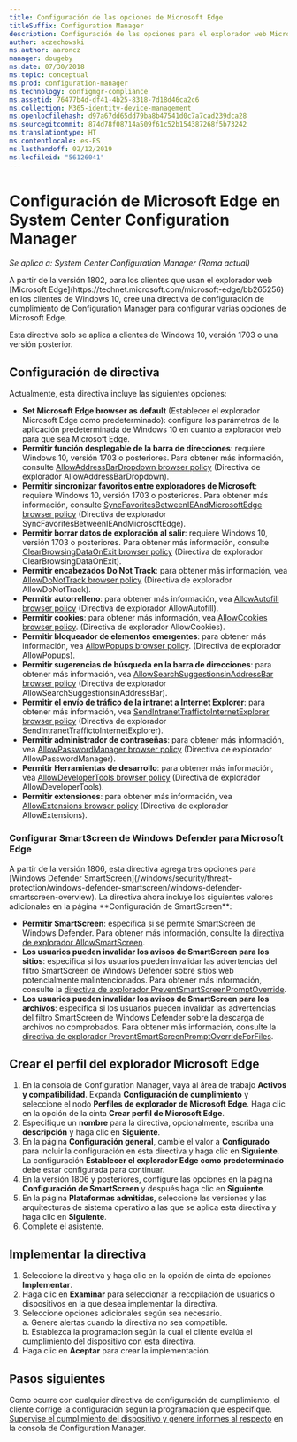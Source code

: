 ```yaml
---
title: Configuración de las opciones de Microsoft Edge
titleSuffix: Configuration Manager
description: Configuración de las opciones para el explorador web Microsoft Edge en los clientes de Windows 10
author: aczechowski
ms.author: aaroncz
manager: dougeby
ms.date: 07/30/2018
ms.topic: conceptual
ms.prod: configuration-manager
ms.technology: configmgr-compliance
ms.assetid: 76477b4d-df41-4b25-8318-7d18d46ca2c6
ms.collection: M365-identity-device-management
ms.openlocfilehash: d97a67dd65dd79ba8b47541d0c7a7cad239dca28
ms.sourcegitcommit: 874d78f08714a509f61c52b154387268f5b73242
ms.translationtype: HT
ms.contentlocale: es-ES
ms.lasthandoff: 02/12/2019
ms.locfileid: "56126041"
---
```

# <a name="configure-microsoft-edge-settings-in-system-center-configuration-manager"></a>Configuración de Microsoft Edge en System Center Configuration Manager

*Se aplica a: System Center Configuration Manager (Rama actual)*

<!-- 1357310 --> A partir de la versión 1802, para los clientes que usan el explorador web [Microsoft Edge](https://technet.microsoft.com/microsoft-edge/bb265256) en los clientes de Windows 10, cree una directiva de configuración de cumplimiento de Configuration Manager para configurar varias opciones de Microsoft Edge. 

Esta directiva solo se aplica a clientes de Windows 10, versión 1703 o una versión posterior. <!--511552-->


## <a name="policy-settings"></a>Configuración de directiva
Actualmente, esta directiva incluye las siguientes opciones:
- **Set Microsoft Edge browser as default** (Establecer el explorador Microsoft Edge como predeterminado): configura los parámetros de la aplicación predeterminada de Windows 10 en cuanto a explorador web para que sea Microsoft Edge.
- **Permitir función desplegable de la barra de direcciones**: requiere Windows 10, versión 1703 o posteriores. Para obtener más información, consulte [AllowAddressBarDropdown browser policy](/windows/client-management/mdm/policy-csp-browser#browser-allowaddressbardropdown) (Directiva de explorador AllowAddressBarDropdown).
- **Permitir sincronizar favoritos entre exploradores de Microsoft**: requiere Windows 10, versión 1703 o posteriores. Para obtener más información, consulte [SyncFavoritesBetweenIEAndMicrosoftEdge browser policy](/windows/client-management/mdm/policy-csp-browser#browser-syncfavoritesbetweenieandmicrosoftedge) (Directiva de explorador SyncFavoritesBetweenIEAndMicrosoftEdge).
- **Permitir borrar datos de exploración al salir**: requiere Windows 10, versión 1703 o posteriores. Para obtener más información, consulte [ClearBrowsingDataOnExit browser policy](/windows/client-management/mdm/policy-csp-browser#browser-clearbrowsingdataonexit) (Directiva de explorador ClearBrowsingDataOnExit).
- **Permitir encabezados Do Not Track**: para obtener más información, vea [AllowDoNotTrack browser policy](/windows/client-management/mdm/policy-csp-browser#browser-allowdonottrack) (Directiva de explorador AllowDoNotTrack).
- **Permitir autorrelleno**: para obtener más información, vea [AllowAutofill browser policy](/windows/client-management/mdm/policy-csp-browser#browser-allowautofill) (Directiva de explorador AllowAutofill).
- **Permitir cookies**: para obtener más información, vea [AllowCookies browser policy](/windows/client-management/mdm/policy-csp-browser#browser-allowcookies). (Directiva de explorador AllowCookies).
- **Permitir bloqueador de elementos emergentes**: para obtener más información, vea [AllowPopups browser policy](/windows/client-management/mdm/policy-csp-browser#browser-allowpopups). (Directiva de explorador AllowPopups).
- **Permitir sugerencias de búsqueda en la barra de direcciones**: para obtener más información, vea [AllowSearchSuggestionsinAddressBar browser policy](/windows/client-management/mdm/policy-csp-browser#browser-allowsearchsuggestionsinaddressbar) (Directiva de explorador AllowSearchSuggestionsinAddressBar).
- **Permitir el envío de tráfico de la intranet a Internet Explorer**: para obtener más información, vea [SendIntranetTraffictoInternetExplorer browser policy](/windows/client-management/mdm/policy-csp-browser#browser-sendintranettraffictointernetexplorer) (Directiva de explorador SendIntranetTraffictoInternetExplorer).
- **Permitir administrador de contraseñas**: para obtener más información, vea [AllowPasswordManager browser policy](/windows/client-management/mdm/policy-csp-browser#browser-allowpasswordmanager) (Directiva de explorador AllowPasswordManager).
- **Permitir Herramientas de desarrollo**: para obtener más información, vea [AllowDeveloperTools browser policy](/windows/client-management/mdm/policy-csp-browser#browser-allowdevelopertools) (Directiva de explorador AllowDeveloperTools).
- **Permitir extensiones**: para obtener más información, vea [AllowExtensions browser policy](/windows/client-management/mdm/policy-csp-browser#browser-allowextensions) (Directiva de explorador AllowExtensions).


### <a name="configure-windows-defender-smartscreen-settings-for-microsoft-edge"></a>Configurar SmartScreen de Windows Defender para Microsoft Edge
<!--1353701--> A partir de la versión 1806, esta directiva agrega tres opciones para [Windows Defender SmartScreen](/windows/security/threat-protection/windows-defender-smartscreen/windows-defender-smartscreen-overview). La directiva ahora incluye los siguientes valores adicionales en la página **Configuración de SmartScreen**:

- **Permitir SmartScreen**: especifica si se permite SmartScreen de Windows Defender. Para obtener más información, consulte la [directiva de explorador AllowSmartScreen](/windows/client-management/mdm/policy-csp-browser#browser-allowsmartscreen).
- **Los usuarios pueden invalidar los avisos de SmartScreen para los sitios**: especifica si los usuarios pueden invalidar las advertencias del filtro SmartScreen de Windows Defender sobre sitios web potencialmente malintencionados. Para obtener más información, consulte la [directiva de explorador PreventSmartScreenPromptOverride](/windows/client-management/mdm/policy-csp-browser#browser-preventsmartscreenpromptoverride).
- **Los usuarios pueden invalidar los avisos de SmartScreen para los archivos**: especifica si los usuarios pueden invalidar las advertencias del filtro SmartScreen de Windows Defender sobre la descarga de archivos no comprobados. Para obtener más información, consulte la [directiva de explorador PreventSmartScreenPromptOverrideForFiles](/windows/client-management/mdm/policy-csp-browser#browser-preventsmartscreenpromptoverrideforfiles).



## <a name="create-the-microsoft-edge-browser-profile"></a>Crear el perfil del explorador Microsoft Edge

1. En la consola de Configuration Manager, vaya al área de trabajo **Activos y compatibilidad**. Expanda **Configuración de cumplimiento** y seleccione el nodo **Perfiles de explorador de Microsoft Edge**. Haga clic en la opción de la cinta **Crear perfil de Microsoft Edge**.
2. Especifique un **nombre** para la directiva, opcionalmente, escriba una **descripción** y haga clic en **Siguiente**.
3. En la página **Configuración general**, cambie el valor a **Configurado** para incluir la configuración en esta directiva y haga clic en **Siguiente**. La configuración **Establecer el explorador Edge como predeterminado** debe estar configurada para continuar.
4. En la versión 1806 y posteriores, configure las opciones en la página **Configuración de SmartScreen** y después haga clic en **Siguiente**. 
5. En la página **Plataformas admitidas**, seleccione las versiones y las arquitecturas de sistema operativo a las que se aplica esta directiva y haga clic en **Siguiente**. 
6. Complete el asistente.



## <a name="deploy-the-policy"></a>Implementar la directiva

1. Seleccione la directiva y haga clic en la opción de cinta de opciones **Implementar**.
2. Haga clic en **Examinar** para seleccionar la recopilación de usuarios o dispositivos en la que desea implementar la directiva. 
3. Seleccione opciones adicionales según sea necesario.  
     a. Genere alertas cuando la directiva no sea compatible.  
     b. Establezca la programación según la cual el cliente evalúa el cumplimiento del dispositivo con esta directiva. 
4. Haga clic en **Aceptar** para crear la implementación.



## <a name="next-steps"></a>Pasos siguientes

Como ocurre con cualquier directiva de configuración de cumplimiento, el cliente corrige la configuración según la programación que especifique. [Supervise el cumplimiento del dispositivo y genere informes al respecto](/sccm/compliance/deploy-use/monitor-compliance-settings) en la consola de Configuration Manager.
